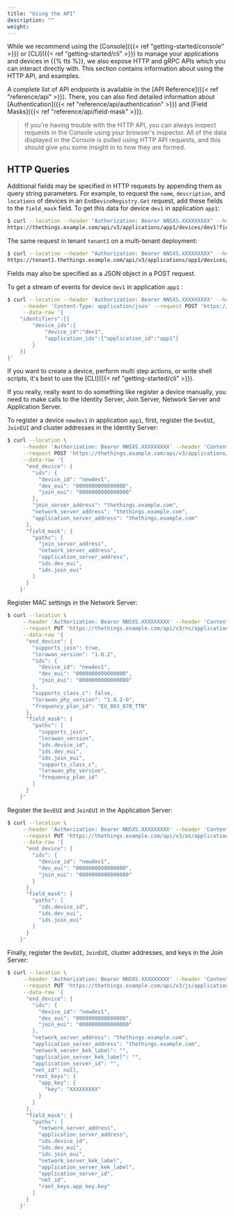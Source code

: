 ```yaml
---
title: "Using the API"
description: ""
weight: 
---
```


While we recommend using the [Console]({{< ref "getting-started/console" >}}) or [CLI]({{< ref "getting-started/cli" >}}) to manage your applications and devices in {{% tts %}}, we also expose HTTP and gRPC APIs which you can interact directly with. This section contains information about using the HTTP API, and examples.

<!--more-->

A complete list of API endpoints is available in the [API Reference]({{< ref "reference/api" >}}). There, you can also find detailed information about [Authentication]({{< ref "reference/api/authentication" >}}) and [Field Masks]({{< ref "reference/api/field-mask" >}}).

> If you're having trouble with the HTTP API, you can always inspect requests in the Console using your browser's inspector. All of the data displayed in the Console is pulled using HTTP API requests, and this should give you some insight in to how they are formed.

## HTTP Queries

Additional fields may be specified in HTTP requests by appending them as query string parameters. For example, to request the `name`, `description`, and `locations` of devices in an `EndDeviceRegistry.Get` request, add these fields to the `field_mask` field. To get this data for device `dev1` in application `app1`:

```bash
$ curl --location --header "Authorization: Bearer NNSXS.XXXXXXXXX" --header 'Accept: application/json' \
https://thethings.example.com/api/v3/applications/app1/devices/dev1?field_mask=name,description,locations
```

The same request in tenant `tenant1` on a multi-tenant deployment:

```bash
$ curl --location --header "Authorization: Bearer NNSXS.XXXXXXXXX" --header 'Accept: application/json' \
https://tenant1.thethings.example.com/api/v3/applications/app1/devices/dev1?field_mask=name,description,locations
```

Fields may also be specified as a JSON object in a POST request.

To get a stream of events for device `dev1` in application `app1` :

```bash
$ curl --location --header 'Authorization: Bearer NNSXS.XXXXXXXXX' --header 'Accept: application/json' \
     --header 'Content-Type: application/json' --request POST 'https://thethings.example.com/api/v3/events' \
     --data-raw '{
    "identifiers":[{
        "device_ids":{
            "device_id":"dev1",
            "application_ids":{"application_id":"app1"}
        }
    }]
}'
```

If you want to create a device, perform multi step actions, or write shell scripts, it's best to use the [CLI]({{< ref "getting-started/cli" >}}).

If you really, really want to do something like register a device manually, you need to make calls to the Identity Server, Join Server, Network Server and Application Server. 

To register a device `newdev1` in application `app1`, first, register the `DevEUI`, `JoinEUI` and cluster addresses in the Identity Server:

```bash
$ curl --location \
     --header 'Authorization: Bearer NNSXS.XXXXXXXXX' --header 'Content-Type: application/json' \
     --request POST 'https://thethings.example.com/api/v3/applications/app1/devices' \
     --data-raw '{
      "end_device": {
        "ids": {
          "device_id": "newdev1",
          "dev_eui": "0000000000000000",
          "join_eui": "0000000000000000"
        },
        "join_server_address": "thethings.example.com",
        "network_server_address": "thethings.example.com",
        "application_server_address": "thethings.example.com"
      },
      "field_mask": {
        "paths": [
          "join_server_address",
          "network_server_address",
          "application_server_address",
          "ids.dev_eui",
          "ids.join_eui"
        ]
      }
    }'
```

Register MAC settings in the Network Server:

```bash
$ curl --location \
     --header 'Authorization: Bearer NNSXS.XXXXXXXXX' --header 'Content-Type: application/json' \
     --request PUT 'https://thethings.example.com/api/v3/ns/applications/app1/devices/newdev1' \
     --data-raw '{
      "end_device": {
        "supports_join": true,
        "lorawan_version": "1.0.2",
        "ids": {
          "device_id": "newdev1",
          "dev_eui": "0000000000000000",
          "join_eui": "0000000000000000"
        },
        "supports_class_c": false,
        "lorawan_phy_version": "1.0.2-b",
        "frequency_plan_id": "EU_863_870_TTN"
      },
      "field_mask": {
        "paths": [
          "supports_join",
          "lorawan_version",
          "ids.device_id",
          "ids.dev_eui",
          "ids.join_eui",
          "supports_class_c",
          "lorawan_phy_version",
          "frequency_plan_id"
        ]
      }
    }'
```

Register the `DevEUI` and `JoinEUI` in the Application Server:

```bash
$ curl --location \
     --header 'Authorization: Bearer NNSXS.XXXXXXXXX' --header 'Content-Type: application/json' \
     --request PUT 'https://thethings.example.com/api/v3/as/applications/app1/devices/newdev1' \
     --data-raw '{
      "end_device": {
        "ids": {
          "device_id": "newdev1",
          "dev_eui": "0000000000000000",
          "join_eui": "0000000000000000"
        }
      },
      "field_mask": {
        "paths": [
          "ids.device_id",
          "ids.dev_eui",
          "ids.join_eui"
        ]
      }
    }'
```

Finally, register the `DevEUI`, `JoinEUI`, cluster addresses, and keys in the Join Server:

```bash
$ curl --location \
     --header 'Authorization: Bearer NNSXS.XXXXXXXXX' --header 'Content-Type: application/json' \
     --request PUT 'https://thethings.example.com/api/v3/js/applications/app1/devices/newdev1' \
     --data-raw '{
      "end_device": {
        "ids": {
          "device_id": "newdev1",
          "dev_eui": "0000000000000000",
          "join_eui": "0000000000000000"
        },
        "network_server_address": "thethings.example.com",
        "application_server_address": "thethings.example.com",
        "network_server_kek_label": "",
        "application_server_kek_label": "",
        "application_server_id": "",
        "net_id": null,
        "root_keys": {
          "app_key": {
            "key": "XXXXXXXXX"
          }
        }
      },
      "field_mask": {
        "paths": [
          "network_server_address",
          "application_server_address",
          "ids.device_id",
          "ids.dev_eui",
          "ids.join_eui",
          "network_server_kek_label",
          "application_server_kek_label",
          "application_server_id",
          "net_id",
          "root_keys.app_key.key"
        ]
      }
    }'
```
